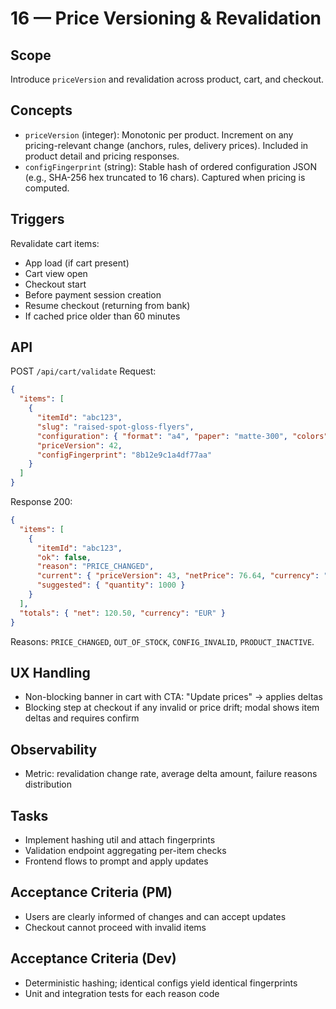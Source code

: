 # 16 — Price Versioning & Revalidation

## Scope
Introduce `priceVersion` and revalidation across product, cart, and checkout.

## Concepts
- `priceVersion` (integer): Monotonic per product. Increment on any pricing-relevant change (anchors, rules, delivery prices). Included in product detail and pricing responses.
- `configFingerprint` (string): Stable hash of ordered configuration JSON (e.g., SHA-256 hex truncated to 16 chars). Captured when pricing is computed.

## Triggers
Revalidate cart items:
- App load (if cart present)
- Cart view open
- Checkout start
- Before payment session creation
- Resume checkout (returning from bank)
- If cached price older than 60 minutes

## API
POST `/api/cart/validate`
Request:
```json
{
  "items": [
    {
      "itemId": "abc123",
      "slug": "raised-spot-gloss-flyers",
      "configuration": { "format": "a4", "paper": "matte-300", "colors": "4-4", "finishings": ["soft-skin-foil"], "quantity": 1000 },
      "priceVersion": 42,
      "configFingerprint": "8b12e9c1a4df77aa"
    }
  ]
}
```
Response 200:
```json
{
  "items": [
    {
      "itemId": "abc123",
      "ok": false,
      "reason": "PRICE_CHANGED",
      "current": { "priceVersion": 43, "netPrice": 76.64, "currency": "EUR" },
      "suggested": { "quantity": 1000 }
    }
  ],
  "totals": { "net": 120.50, "currency": "EUR" }
}
```
Reasons: `PRICE_CHANGED`, `OUT_OF_STOCK`, `CONFIG_INVALID`, `PRODUCT_INACTIVE`.

## UX Handling
- Non-blocking banner in cart with CTA: "Update prices" → applies deltas
- Blocking step at checkout if any invalid or price drift; modal shows item deltas and requires confirm

## Observability
- Metric: revalidation change rate, average delta amount, failure reasons distribution

## Tasks
- Implement hashing util and attach fingerprints
- Validation endpoint aggregating per-item checks
- Frontend flows to prompt and apply updates

## Acceptance Criteria (PM)
- Users are clearly informed of changes and can accept updates
- Checkout cannot proceed with invalid items

## Acceptance Criteria (Dev)
- Deterministic hashing; identical configs yield identical fingerprints
- Unit and integration tests for each reason code